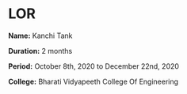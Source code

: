 # LOR 

**Name:** Kanchi Tank

**Duration:** 2 months

**Period:** October 8th, 2020 to December 22nd, 2020

**College:** Bharati Vidyapeeth College Of Engineering
